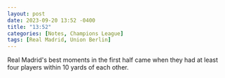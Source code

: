 ```yaml
---
layout: post
date: 2023-09-20 13:52 -0400
title: "13:52"
categories: [Notes, Champions League]
tags: [Real Madrid, Union Berlin]
---
```


Real Madrid's best moments in the first half came when they had at least four players within 10 yards of each other. 


